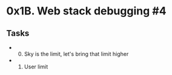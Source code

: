 # 0x1B. Web stack debugging #4
## Tasks
 * 0. Sky is the limit, let's bring that limit higher
 * 1. User limit

